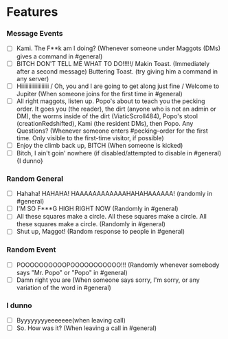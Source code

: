 # Features

### Message Events

- [ ] Kami. The F**k am I doing? (Whenever someone under Maggots (DMs) gives a command in #general)
- [ ] BITCH DON'T TELL ME WHAT TO DO!!!!!/ Makin Toast. (Immediately after a second message) Buttering Toast. (try giving him a command in any server)
- [ ] Hiiiiiiiiiiiiiiiiiii / Oh, you and I are going to get along just fine / Welcome to Jupiter (When someone joins for the first time in #general)
- [ ] All right maggots, listen up. Popo's about to teach you the pecking order. It goes you (the reader), the dirt (anyone who is not an admin or DM), the worms inside of the dirt (ViaticScroll484), Popo's stool (creationRedshifted), Kami (the resident DMs), then Popo. Any Questions? (Whenever someone enters #pecking-order for the first time. Only visible to the first-time visitor, if possible)
- [ ] Enjoy the climb back up, BITCH (When someone is kicked)
- [ ] Bitch, I ain't goin' nowhere (if disabled/attempted to disable in #general) {I dunno}

### Random General

- [ ] Hahaha! HAHAHA! HAAAAAAAAAAAAHAHAHAAAAAA! (randomly in #general)
- [ ] I'M SO F***G HIGH RIGHT NOW (Randomly in #general)
- [ ] All these squares make a circle. All these squares make a circle. All these squares make a circle. (Randomly in #general)
- [ ] Shut up, Maggot! (Random response to people in #general)

### Random Event

- [ ] POOOOOOOOOOPOOOOOOOOOOO!!! (Randomly whenever somebody says "Mr. Popo" or "Popo" in #general)
- [ ] Damn right you are (When someone says sorry, I'm sorry, or any variation of the word in #general)

### I dunno

- [ ] Byyyyyyyyeeeeeee(when leaving call)
- [ ] So. How was it? (When leaving a call in #general)
